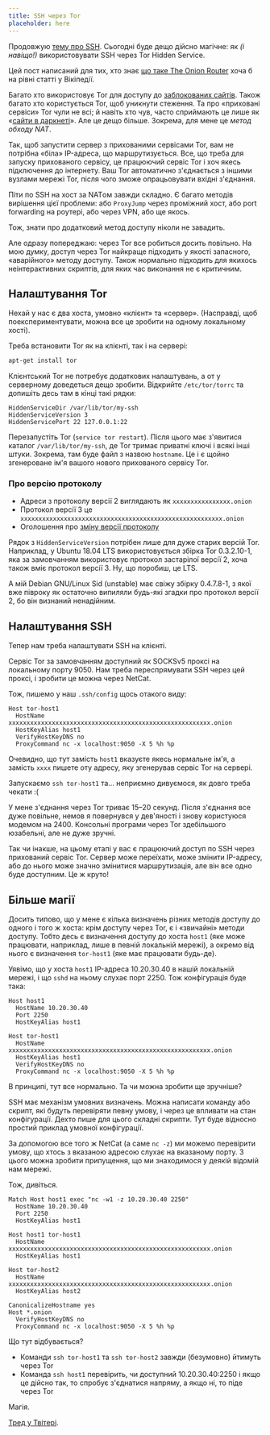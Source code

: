 ```yaml
---
title: SSH через Tor
placeholder: here
---
```


Продовжую [тему про SSH][1]. Сьогодні буде дещо дійсно магічне: як _(і навіщо!)_ використовувати SSH через <span lang="en">Tor Hidden Service</span>.

Цей пост написаний для тих, хто знає [що таке <span lang="en">The Onion Router</span>][2] хоча б на рівні статті у Вікіпедії.

Багато хто використовує Tor для доступу до [заблокованих сайтів][6]. Також багато хто користується Tor, щоб уникнути стеження. Та про «приховані сервіси» Tor чули не всі; й навіть хто чув, часто сприймають це лише як «[сайти в даркнеті][5]». Але це дещо більше. Зокрема, для мене це _метод обходу NAT_.

Так, щоб запустити сервер з прихованими сервісами Tor, вам не потрібна «біла» IP-адреса, що маршрутизується. Все, що треба для запуску прихованого сервісу, це працюючий сервіс Tor і хоч якесь підключення до інтернету. Ваш Tor автоматично з'єднається з іншими вузлами мережі Tor, після чого зможе опрацьовувати вхідні з'єднання.

Піти по SSH на хост за NATом завжди складно. Є багато методів вирішення цієї проблеми: або `ProxyJump` через проміжний хост, або <span lang="en">port forwarding</span> на роутері, або через VPN, або ще якось.

Тож, знати про додатковий метод доступу ніколи не завадить.

Але одразу попереджаю: через Tor все робиться досить повільно. На мою думку, доступ через Tor найкраще підходить у якості запасного, «аварійного» методу доступу. Також нормально підходить для якихось неінтерактивних скриптів, для яких час виконання не є критичним.


## Налаштування Tor

Нехай у нас є два хоста, умовно «клієнт» та «сервер». (Насправді, щоб поекспериментувати, можна все це зробити на одному локальному хості).

Треба встановити Tor як на клієнті, так і на сервері:

```sh
apt-get install tor
```

Клієнтський Tor не потребує додаткових налаштувань, а от у серверному доведеться дещо зробити. Відкрийте `/etc/tor/torrc` та допишіть десь там в кінці такі рядки:

```
HiddenServiceDir /var/lib/tor/my-ssh
HiddenServiceVersion 3
HiddenServicePort 22 127.0.0.1:22
```

Перезапустіть Tor (`service tor restart`). Після цього має з'явитися каталог `/var/lib/tor/my-ssh`, де Tor тримає приватні ключі і всякі інші штуки. Зокрема, там буде файл з назвою `hostname`. Це і є щойно згенероване ім'я вашого нового прихованого сервісу Tor.


### Про версію протоколу

 - Адреси з протоколу версії 2 виглядають як `xxxxxxxxxxxxxxxx.onion`
 - Протокол версії 3 це `xxxxxxxxxxxxxxxxxxxxxxxxxxxxxxxxxxxxxxxxxxxxxxxxxxxxxxxx.onion`
 - Оголошення про [зміну версії протоколу][3]

Рядок з `HiddenServiceVersion` потрібен лише для дуже старих версій Tor. Наприклад, у Ubuntu 18.04 LTS використовується збірка Tor 0.3.2.10-1, яка за замовчанням використовує протокол застарілої версії 2, хоча також вміє протокол версії 3. Ну, що поробиш, це LTS.

А мій Debian GNU/Linux Sid (unstable) має свіжу збірку 0.4.7.8-1, з якої вже півроку як остаточно випиляли будь-які згадки про протокол версії 2, бо він визнаний ненадійним.


## Налаштування SSH

Тепер нам треба налаштувати SSH на клієнті.

Сервіс Tor за замовчанням доступний як SOCKSv5 проксі на локальному порту 9050. Нам треба переспрямувати SSH через цей проксі, і зробити це можна через NetCat.

Тож, пишемо у наш `.ssh/config` щось отакого виду:

```ssh_config
Host tor-host1
  HostName xxxxxxxxxxxxxxxxxxxxxxxxxxxxxxxxxxxxxxxxxxxxxxxxxxxxxxxx.onion
  HostKeyAlias host1
  VerifyHostKeyDNS no
  ProxyCommand nc -x localhost:9050 -X 5 %h %p
```

Очевидно, що тут замість `host1` вказуєте якесь нормальне ім'я, а замість `xxxx` пишете оту адресу, яку згенерував сервіс Tor на сервері.

Запускаємо `ssh tor-host1` та… неприємно дивуємося, як довго треба чекати :(

У мене з'єднання через Tor триває 15–20 секунд. Після з'єднання все дуже повільне, немов я повернувся у дев'яності і знову користуюся модемом на 2400. Консольні програми через Tor здебільшого юзабельні, але не дуже зручні.

Так чи інакше, на цьому етапі у вас є працюючий доступ по SSH через прихований сервіс Tor. Сервер може переїхати, може змінити IP-адресу, або до нього може значно змінитися маршрутизація, але він все одно буде доступним. Це ж круто!


## Більше магії

Досить типово, що у мене є кілька визначень різних методів доступу до одного і того ж хоста: крім доступу через Tor, є і «звичайні» методи доступу. Тобто десь є визначення доступу до хоста `host1` (яке може працювати, наприклад, лише в певній локальній мережі), а окремо від нього є визначення `tor-host1` (яке має працювати будь-де).

Уявімо, що у хоста `host1` IP-адреса 10.20.30.40 в нашій локальній мережі, і що `sshd` на ньому слухає порт 2250. Тож конфігурація буде така:

```ssh_config
Host host1
  HostName 10.20.30.40
  Port 2250
  HostKeyAlias host1

Host tor-host1
  HostName xxxxxxxxxxxxxxxxxxxxxxxxxxxxxxxxxxxxxxxxxxxxxxxxxxxxxxxx.onion
  HostKeyAlias host1
  VerifyHostKeyDNS no
  ProxyCommand nc -x localhost:9050 -X 5 %h %p
```

В принципі, тут все нормально. Та чи можна зробити ще зручніше?

SSH має механізм умовних визначень. Можна написати команду або скрипт, які будуть перевіряти певну умову, і через це впливати на стан конфігурації. Дехто пише для цього складні скрипти. Тут буде відносно простий приклад умовної конфігурації.

За допомогою все того ж NetCat (а саме `nc -z`) ми можемо перевірити умову, що хтось з вказаною адресою слухає на вказаному порту. З цього можна зробити припущення, що ми знаходимося у деякій відомій нам мережі.

Тож, дивіться.

```ssh_config
Match Host host1 exec "nc -w1 -z 10.20.30.40 2250"
  HostName 10.20.30.40
  Port 2250
  HostKeyAlias host1

Host host1 tor-host1
  HostName xxxxxxxxxxxxxxxxxxxxxxxxxxxxxxxxxxxxxxxxxxxxxxxxxxxxxxxx.onion
  HostKeyAlias host1

Host tor-host2
  HostName xxxxxxxxxxxxxxxxxxxxxxxxxxxxxxxxxxxxxxxxxxxxxxxxxxxxxxxx.onion
  HostKeyAlias host2

CanonicalizeHostname yes
Host *.onion
  VerifyHostKeyDNS no
  ProxyCommand nc -x localhost:9050 -X 5 %h %p
```

Що тут відбувається?

 - Команди `ssh tor-host1` та `ssh tor-host2` завжди (безумовно) йтимуть через Tor
 - Команда `ssh host1` перевірить, чи доступний 10.20.30.40:2250 і якщо це дійсно так, то спробує з'єднатися напряму, а якщо ні, то піде через Tor

Магія.

[Тред у Твітері][4].

[1]: /2022/07/20/ssh-tips-and-tricks.html
[2]: https://uk.wikipedia.org/wiki/Tor
[3]: https://support.torproject.org/onionservices/v2-deprecation/
[4]: https://twitter.com/kastaneda/status/1522556465520721921
[5]: /2022/07/25/darknet-mirror.html
[6]: /2021/07/09/on-censorship.html

